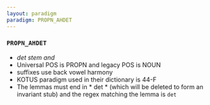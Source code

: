 ```yaml
---
layout: paradigm
paradigm: PROPN_AHDET
---
```

### ` PROPN_AHDET `

* _det stem and_
* Universal POS is PROPN and legacy POS is NOUN
* suffixes use back vowel harmony
* KOTUS paradigm used in their dictionary is 44-F
* The lemmas must end in * det * (which will be deleted to form an invariant stub) and the regex matching the lemma is ` det `
